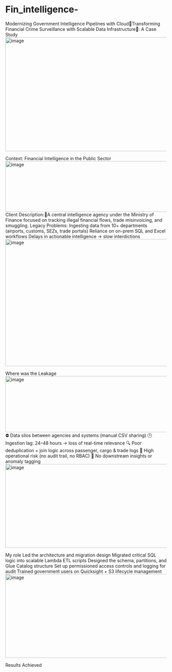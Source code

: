 # Fin_intelligence-

Modernizing Government Intelligence Pipelines with CloudTransforming Financial Crime Surveillance with Scalable Data Infrastructure: A Case Study
<img width="2626" height="355" alt="image" src="https://github.com/user-attachments/assets/82774990-e655-4444-8126-785f86afecf5" />

Context: Financial Intelligence in the Public Sector
<img width="1596" height="158" alt="image" src="https://github.com/user-attachments/assets/9323e24a-f744-49b5-938a-d240dd794bd4" />
Client Description:A central intelligence agency under the Ministry of Finance focused on tracking illegal financial flows, trade misinvoicing, and smuggling.
Legacy Problems:
Ingesting data from 10+ departments (airports, customs, SEZs, trade portals)
Reliance on on-prem SQL and Excel workflows
Delays in actionable intelligence → slow interdictions
<img width="2511" height="396" alt="image" src="https://github.com/user-attachments/assets/6c6f7eac-0e6c-4861-bfd1-4386a14910bc" />

Where was the Leakage
<img width="894" height="175" alt="image" src="https://github.com/user-attachments/assets/816e0213-187c-4227-b591-75792a430e93" />
⛔ Data silos between agencies and systems (manual CSV sharing)
🕒 Ingestion lag: 24–48 hours → loss of real-time relevance
🔍 Poor deduplication + join logic across passenger, cargo & trade logs
🔐 High operational risk (no audit trail, no RBAC)
🧠 No downstream insights or anomaly tagging
<img width="1237" height="261" alt="image" src="https://github.com/user-attachments/assets/441c9cdd-a5a3-4a61-bcee-4f39cb412c07" />

My role
Led the architecture and migration design
Migrated critical SQL logic into scalable Lambda ETL scripts
Designed the schema, partitions, and Glue Catalog structure
Set up permissioned access controls and logging for audit
Trained government users on Quicksight + S3 lifecycle management
<img width="1195" height="261" alt="image" src="https://github.com/user-attachments/assets/548b0a5f-15d5-4664-b53c-98ecde95d957" />

Results Achieved
